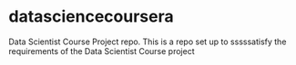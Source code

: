 # datasciencecoursera
Data Scientist Course Project repo.
This is a repo set up to sssssatisfy the requirements of the Data Scientist Course project
